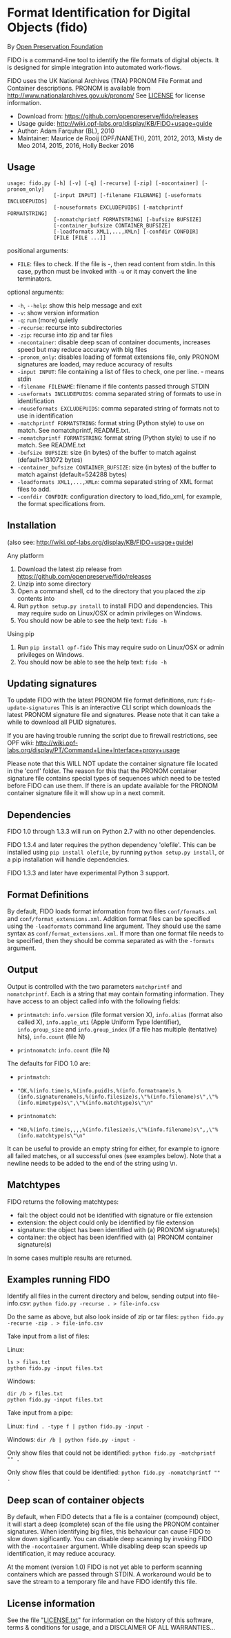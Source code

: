 Format Identification for Digital Objects (fido)
================================================

By [Open Preservation Foundation](http://www.openpreservation.org)

FIDO is a command-line tool to identify the file formats of digital objects.
It is designed for simple integration into automated work-flows.

FIDO uses the UK National Archives (TNA) PRONOM File Format and Container descriptions.
PRONOM is available from http://www.nationalarchives.gov.uk/pronom/
See [LICENSE](LICENSE.txt) for license information.

* Download from: https://github.com/openpreserve/fido/releases
* Usage guide: http://wiki.opf-labs.org/display/KB/FIDO+usage+guide
* Author: Adam Farquhar (BL), 2010
* Maintainer: Maurice de Rooij (OPF/NANETH), 2011, 2012, 2013, Misty de Meo 2014, 2015, 2016, Holly Becker 2016

Usage
-----

```
usage: fido.py [-h] [-v] [-q] [-recurse] [-zip] [-nocontainer] [-pronom_only]
               [-input INPUT] [-filename FILENAME] [-useformats INCLUDEPUIDS]
               [-nouseformats EXCLUDEPUIDS] [-matchprintf FORMATSTRING]
               [-nomatchprintf FORMATSTRING] [-bufsize BUFSIZE]
               [-container_bufsize CONTAINER_BUFSIZE]
               [-loadformats XML1,...,XMLn] [-confdir CONFDIR]
               [FILE [FILE ...]]
```

positional arguments:
* `FILE`: files to check. If the file is -, then read content from stdin. In this case, python must be invoked with `-u` or it may convert the line terminators.

optional arguments:
* `-h`, `--help`: show this help message and exit
* `-v`: show version information
* `-q`: run (more) quietly
* `-recurse`: recurse into subdirectories
* `-zip`: recurse into zip and tar files
* `-nocontainer`: disable deep scan of container documents, increases speed but may reduce accuracy with big files
* `-pronom_only`: disables loading of format extensions file, only PRONOM signatures are loaded, may reduce accuracy of results
* `-input INPUT`: file containing a list of files to check, one per line. - means stdin
* `-filename FILENAME`: filename if file contents passed through STDIN
* `-useformats INCLUDEPUIDS`: comma separated string of formats to use in identification
* `-nouseformats EXCLUDEPUIDS`: comma separated string of formats not to use in identification
* `-matchprintf FORMATSTRING`: format string (Python style) to use on match. See nomatchprintf, README.txt.
* `-nomatchprintf FORMATSTRING`: format string (Python style) to use if no match. See README.txt
* `-bufsize BUFSIZE`: size (in bytes) of the buffer to match against (default=131072 bytes)
* `-container_bufsize CONTAINER_BUFSIZE`: size (in bytes) of the buffer to match against (default=524288 bytes)
* `-loadformats XML1,...,XMLn`: comma separated string of XML format files to add.
* `-confdir CONFDIR`: configuration directory to load_fido_xml, for example, the format specifications from.

Installation
------------

(also see: http://wiki.opf-labs.org/display/KB/FIDO+usage+guide)

Any platform

1. Download the latest zip release from https://github.com/openpreserve/fido/releases
2. Unzip into some directory
3. Open a command shell, cd to the directory that you placed the zip contents into
4. Run `python setup.py install` to install FIDO and dependencies.  This may require sudo on Linux/OSX or admin privileges on Windows.
5. You should now be able to see the help text:
   `fido -h`

Using pip

1. Run `pip install opf-fido`  This may require sudo on Linux/OSX or admin privileges on Windows.
2. You should now be able to see the help text:
   `fido -h`

Updating signatures
-------------------

To update FIDO with the latest PRONOM file format definitions, run:
   `fido-update-signatures`
This is an interactive CLI script which downloads the latest PRONOM signature file and signatures. Please note that it can take a while to download all PUID signatures.

If you are having trouble running the script due to firewall restrictions, see OPF wiki: http://wiki.opf-labs.org/display/PT/Command+Line+Interface+proxy+usage

Please note that this WILL NOT update the container signature file located in the 'conf' folder.
The reason for this that the PRONOM container signature file contains special types
of sequences which need to be tested before FIDO can use them. If there is an update available
for the PRONOM container signature file it will show up in a next commit.

Dependencies
------------

FIDO 1.0 through 1.3.3 will run on Python 2.7 with no other dependencies.

FIDO 1.3.4 and later requires the python dependency 'olefile'.  This can be
installed using `pip install olefile`, by running `python setup.py install`,
or a pip installation will handle dependencies.

FIDO 1.3.3 and later have experimental Python 3 support.

Format Definitions
------------------

By default, FIDO loads format information from two files `conf/formats.xml`
and `conf/format_extensions.xml`. Addition format files can be specified using
the `-loadformats` command line argument.  They should use the same syntax as
`conf/format_extensions.xml`. If more than one format file needs to be specified,
then they should be comma separated as with the `-formats` argument.

Output
------

Output is controlled with the two parameters `matchprintf` and `nomatchprintf`.
Each is a string that may contain formating information.  They have access to
an object called info with the following fields:

* `printmatch`: `info.version` (file format version X), `info.alias` (format also called X), `info.apple_uti` (Apple Uniform Type Identifier), `info.group_size` and `info.group_index` (if a file has multiple (tentative) hits), `info.count` (file N)

* `printnomatch`: `info.count` (file N)

The defaults for FIDO 1.0 are:
* `printmatch`:
 * `"OK,%(info.time)s,%(info.puid)s,%(info.formatname)s,%(info.signaturename)s,%(info.filesize)s,\"%(info.filename)s\",\"%(info.mimetype)s\",\"%(info.matchtype)s\"\n"`

* `printnomatch`:
 * `"KO,%(info.time)s,,,,%(info.filesize)s,\"%(info.filename)s\",,\"%(info.matchtype)s\"\n"`

It can be useful to provide an empty string for either, for example to ignore all failed matches, or all successful ones (see examples below).
Note that a newline needs to be added to the end of the string using \n.

Matchtypes
-----------

FIDO returns the following matchtypes:
- fail:      the object could not be identified with signature or file extension
- extension: the object could only be identified by file extension
- signature: the object has been identified with (a) PRONOM signature(s)
- container: the object has been idenfified with (a) PRONOM container signature(s)

In some cases multiple results are returned.

Examples running FIDO
---------------------

Identify all files in the current directory and below, sending output
into file-info.csv:
   `python fido.py -recurse . > file-info.csv`

Do the same as above, but also look inside of zip or tar files:
   `python fido.py -recurse -zip . > file-info.csv`

Take input from a list of files:

Linux:

```
ls > files.txt
python fido.py -input files.txt
```

Windows:

```
dir /b > files.txt
python fido.py -input files.txt
```

Take input from a pipe:

Linux:
   `find . -type f | python fido.py -input -`

Windows:
   `dir /b | python fido.py -input -`

Only show files that could not be identified:
   `python fido.py -matchprintf "" .`

Only show files that could be identified:
   `python fido.py -nomatchprintf "" .`

Deep scan of container objects
------------------------------

By default, when FIDO detects that a file is a container (compound) object,
it will start a deep (complete) scan of the file using the PRONOM container signatures.
When identifying big files, this behaviour can cause FIDO to slow down sigificantly.
You can disable deep scanning by invoking FIDO with the `-nocontainer` argument.
While disabling deep scan speeds up identification, it may reduce accuracy.

At the moment (version 1.0) FIDO is not yet able to perform scanning containers which are
passed through STDIN. A workaround would be to save the stream to a temporary file and have
FIDO identify this file.

License information
-------------------

See the file "[LICENSE.txt](LICENSE.txt)" for information on the history of this
software, terms & conditions for usage, and a DISCLAIMER OF ALL
WARRANTIES...
